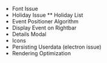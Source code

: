 * Font Issue
* Holiday Issue
    ** Holiday List
* Event Positioner Algorithm
* Display Event on Rightbar
* Details Modal
* Icons
* Persisting Userdata (electron issue)
* Rendering Optimization